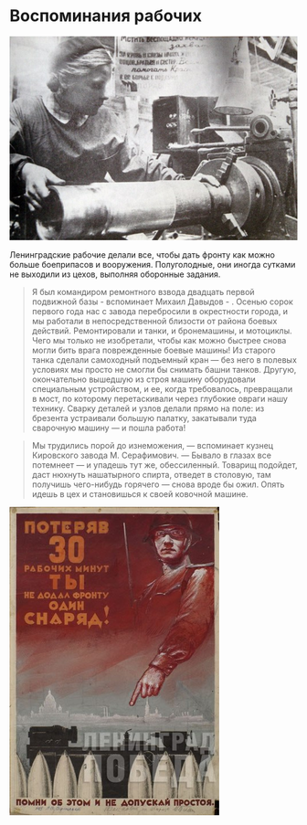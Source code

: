 # Воспоминания рабочих

![Не удалось загрузить изображение](/content/img/QHCvyl607Bc.jpg)

Ленинградские рабочие делали все, чтобы дать фронту как можно больше боеприпасов и вооружения. Полуголодные, они иногда сутками не выходили из цехов, выполняя оборонные задания. 


>Я был командиром ремонтного взвода двадцать первой подвижной базы - вспоминает Михаил Давыдов - . Осенью сорок первого года нас с завода перебросили в окрестности города, и мы работали в непосредственной близости от района боевых действий. Ремонтировали и танки, и бронемашины, и мотоциклы. Чего мы только не изобретали, чтобы как можно быстрее снова могли бить врага поврежденные боевые машины! Из старого танка сделали самоходный подъемный кран — без него в полевых условиях мы просто не смогли бы снимать башни танков. Другую, окончательно вышедшую из строя машину оборудовали специальным устройством, и ее, когда требовалось, превращали в мост, по которому перетаскивали через глубокие овраги нашу технику. Сварку деталей и узлов делали прямо на поле: из брезента устраивали большую палатку, закатывали туда сварочную машину — и пошла работа!

>Мы трудились порой до изнеможения, — вспоминает кузнец Кировского завода М. Серафимович. — Бывало в глазах все потемнеет — и упадешь тут же, обессиленный. Товарищ подойдет, даст нюхнуть нашатырного спирта, отведет в столовую, там получишь чего-нибудь горячего — снова вроде бы ожил. Опять идешь в цех и становишься к своей ковочной машине.

<img class="img-elongated" src="/content/img/3qehwFGtjAw.jpg" alt="Не удалось загрузить изображение">
